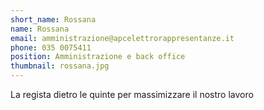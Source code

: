 ```yaml
---
short_name: Rossana
name: Rossana
email: amministrazione@apcelettrorappresentanze.it
phone: 035 0075411
position: Amministrazione e back office
thumbnail: rossana.jpg
---
```

La regista dietro le quinte per massimizzare il nostro lavoro